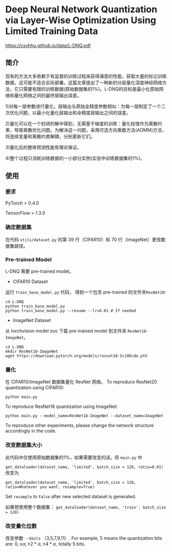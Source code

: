 # Deep Neural Network Quantization via Layer-Wise Optimization Using Limited Training Data
https://csyhhu.github.io/data/L-DNQ.pdf

## 简介
现有的方法大多依赖于有监督的训练过程来获得满意的性能，获取大量的标记训练数据，这可能不适合实际部署。这篇文章提出了一种新的分层量化深度神经网络方法，它只需要有限的训练数据(原始数据集的1%)。L-DNQ的目标是最小化原始网络和量化网络之间的最终层输出误差。

1)对每一层参数进行量化，层输出与原始全精度参数相似：为每一层制定了一个二次优化问题，以最小化量化层输出和全精度层输出之间的误差。

2)量化可以在一个封闭的解中得到，无需基于梯度的训练：量化权值作为离散约束，导致离散优化问题。为解决这一问题，采用可选方向乘数方法(ADMM)方法，将连续变量和离散约束解耦，分别更新它们。

3)量化后的整体预测性能有理论保证。

4)整个过程只消耗训练数据的一小部分实例(实验中训练数据集的1%)。


## 使用


### 要求
PyTorch > 0.4.0

TensorFlow > 1.3.0

### 确定数据集
在代码 `utils/dataset.py` 的第 39 行（CIFAR10）和 70 行（ImageNet）更改数据集路径。

### Pre-trained Model
L-DNQ 需要 pre-trained model。
- CIFAR10 Dataset

运行 `train_base_model.py` 代码， 得到一个包含 pre-trained 的文件夹`ResNet20`:
    
    cd L-DNQ
    python train_base_model.py
    python train_base_model.py --resume --lr=0.01 # If needed

- ImageNet Dataset

从 torchvision model zoo 下载 pre-trained model 到文件夹 `ResNet18-ImageNet`。

    cd L-DNQ
    mkdir ResNet18-ImageNet
    wget https://download.pytorch.org/models/resnet18-5c106cde.pth
    
### 量化
在 CIFAR10/ImageNet 数据集量化 ResNet 网络。  To reproduce ResNet20 quantization using CIFAR10:

    python main.py
    
To reproduce ResNet18 quantization using ImageNet:

    python main.py --model_name=ResNet18-ImageNet --dataset_name=ImageNet 
    
To reproduce other experiments, please change the network structure accordingly in the code.

### 改变数据集大小
此代码中仅使用原始数据集的1%，如果需要改变的话，将 `main.py` 中

`get_dataloader(dataset_name, 'limited', batch_size = 128, ratio=0.01)` 改变为

`get_dataloader(dataset_name, 'limited', batch_size = 128, ratio=Whatever you want, resample=True)`

Set `resample` to `False` after new selected dataset is generated. 

如果想使用整个数据集： `get_dataloader(dataset_name, 'train', batch_size = 128)`

### 改变量化位数

改变参数 `--kbits` （3,5,7,9,11）. For example, 5 means the quantization bits are: $0, \pm \alpha, \pm 2*\alpha, \pm 4*\alpha$, totally 5 bits.